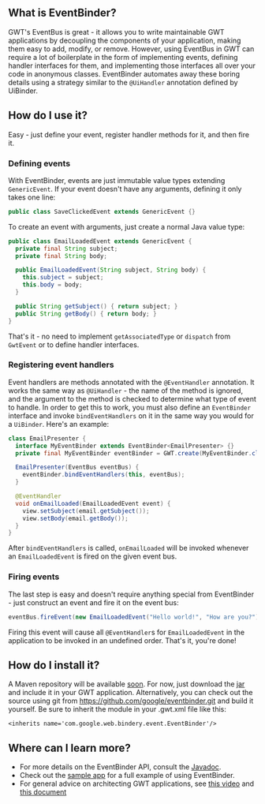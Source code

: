 ## What is EventBinder?


GWT's EventBus is great - it allows you to write maintainable GWT applications
by decoupling the components of your application, making them easy to add,
modify, or remove. However, using EventBus in GWT can require a lot of 
boilerplate in the form of implementing events, defining handler interfaces for
them, and implementing those interfaces all over your code in anonymous classes.
EventBinder automates away these boring details using a strategy similar to the
`@UiHandler` annotation defined by UiBinder.

## How do I use it?

Easy - just define your event, register handler methods for it, and then fire 
it.

### Defining events

With EventBinder, events are just immutable value types extending 
`GenericEvent`. If your event doesn't have any arguments, defining it
only takes one line:

```java
public class SaveClickedEvent extends GenericEvent {}
```

To create an event with arguments, just create a normal Java value type:

```java
public class EmailLoadedEvent extends GenericEvent {
  private final String subject;
  private final String body;

  public EmailLoadedEvent(String subject, String body) {
    this.subject = subject;
    this.body = body;
  }

  public String getSubject() { return subject; }
  public String getBody() { return body; }
}
```

That's it - no need to implement `getAssociatedType` or `dispatch` from
`GwtEvent` or to define handler interfaces.

### Registering event handlers

Event handlers are methods annotated with the `@EventHandler` annotation. It
works the same way as `@UiHandler` - the name of the method is ignored, and
the argument to the method is checked to determine what type of event to
handle. In order to get this to work, you must also define an `EventBinder` 
interface and invoke `bindEventHandlers` on it in the same way you would for a 
`UiBinder`. Here's an example:

```java
class EmailPresenter {
  interface MyEventBinder extends EventBinder<EmailPresenter> {}
  private final MyEventBinder eventBinder = GWT.create(MyEventBinder.class);

  EmailPresenter(EventBus eventBus) {
    eventBinder.bindEventHandlers(this, eventBus);
  }

  @EventHandler
  void onEmailLoaded(EmailLoadedEvent event) {
    view.setSubject(email.getSubject());
    view.setBody(email.getBody());
  }
}
```

After `bindEventHandlers` is called, `onEmailLoaded` will be invoked whenever an
`EmailLoadedEvent` is fired on the given event bus.

### Firing events

The last step is easy and doesn't require anything special from EventBinder -
just construct an event and fire it on the event bus:

```java
eventBus.fireEvent(new EmailLoadedEvent("Hello world!", "How are you?"));
```

Firing this event will cause all `@EventHandler`s for `EmailLoadedEvent` in the
application to be invoked in an undefined order. That's it, you're done!

## How do I install it?

A Maven repository will be available [soon][0]. For now, just download the [jar][1]
and include it in your GWT application. Alternatively, you can check out the
source using git from <https://github.com/google/eventbinder.git> and build it
yourself. Be sure to inherit the module in your .gwt.xml file like this:

    <inherits name='com.google.web.bindery.event.EventBinder'/>

## Where can I learn more?

 * For more details on the EventBinder API, consult the [Javadoc][2].
 * Check out the [sample app][3] for a full example of using EventBinder.
 * For general advice on architecting GWT applications, see [this video][4]
   and [this document][5]

[0]: https://github.com/google/gwteventbinder/issues/1
[1]: https://github.com/google/gwteventbinder/wiki/jars/eventbinder-1.0.0.jar
[2]: http://google.github.io/gwteventbinder/javadoc/
[3]: https://github.com/google/gwteventbinder/tree/master/sample/src/sample/client
[4]: http://www.youtube.com/watch?v=PDuhR18-EdM
[5]: https://developers.google.com/web-toolkit/articles/mvp-architecture
